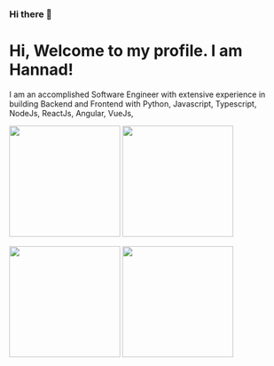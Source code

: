 ### Hi there 👋

<!--
**hannadrehman/hannadrehman** is a ✨ _special_ ✨ repository because its `README.md` (this file) appears on your GitHub profile.

Here are some ideas to get you started:

- 🔭 I’m currently working on ...
- 🌱 I’m currently learning ...
- 👯 I’m looking to collaborate on ...
- 🤔 I’m looking for help with ...
- 💬 Ask me about ...
- 📫 How to reach me: ...
- 😄 Pronouns: ...
- ⚡ Fun fact: ...
-->

# Hi, Welcome to my profile. I am Hannad!

I am an accomplished Software Engineer with extensive experience in building Backend and Frontend with Python, Javascript, Typescript, NodeJs, ReactJs, Angular, VueJs,


<div>
<a>
  <img height=200 align="center" src="https://github-readme-stats.vercel.app/api?username=hannadrehman&show_icons=true&theme=dracula" />
</a>
<a>
  <img height=200 align="center" src="https://github-readme-stats.vercel.app/api/top-langs/?username=hannadrehman&show_icons=true&theme=dracula" />
</a>
</div>
<br />
<div>
  <a>
  <img height=200 align="center" src="https://github-readme-stats.vercel.app/api/pin/?username=thepracticaldev&repo=dev.to?show_icons=true&theme=dracula" />
</a>
  <a>
         <img height=200 align="center" src="https://github-readme-stats.vercel.app/api/top-langs/?username=anuraghazra\&layout=compact">
        
  </a> 
  </a>

</div>

